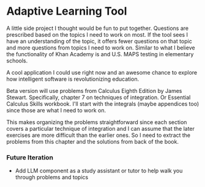 # Adaptive Learning Tool

A little side project I thought would be fun to put together. Questions are prescribed based on the topics I need to work on most. If the tool sees I have an understanding of the topic, it offers fewer questions on that topic and more questions from topics I need to work on. Similar to what I believe the functionality of Khan Academy is and U.S. MAPS testing in elementary schools.

A cool application I could use right now and an awesome chance to explore how intelligent software is revolutionizing education. 

Beta version will use problems from Calculus Eighth Edition by James Stewart. Specifically, chapter 7 on techniques of integration. Or Essential Calculus Skills workbook. I'll start with the integrals (maybe appendices too) since those are what I need to work on.

This makes organizing the problems straightforward since each section covers a particular technique of integration and I can assume that the later exercises are more difficult than the earlier ones. So I need to extract the problems from this chapter and the solutions from back of the book.

### Future Iteration
- Add LLM component as a study assistant or tutor to help walk you through problems and topics